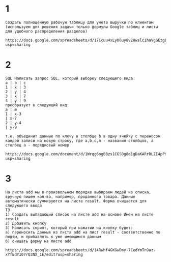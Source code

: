 # 1
    Создать полноценную рабочую таблицу для учета выручки по клиентам (используем для решения задачи только формулы Google таблиц и листы для удобного распределения разделов)

    https://docs.google.com/spreadsheets/d/17Ccuu4xLy00uy8v2Hwslc1haVgGEtgB8oCoAGWfUj5o/edit?usp=sharing

# 2
    SQL Написать запрос SQL, который выборку следующего вида:
    a | b | c 
    1 | x | 3 
    2 | y | 4 
    3 | x | 7 
    4 | y | 9 
    преобразует в следующий вид: 
    a | m 
    1 | x-3 
    | x-7 
    2 | y-4 
    | y-9 

    т.е. объединит данные по ключу в столбце b в одну ячейку с переносом каждой записи на новую строку, где a,b,c,m - названия столбцов, а столбец а - порядковый номер

    https://docs.google.com/document/d/1Wrqg6og0Bzs1CGS0g8o1gDaKARrRLZI4pPKeF7JVJHg/edit?usp=sharing

# 3 
    На листа add мы в произвольном порядке выбираем людей из списка, вручную пишем кол-во, например, проданного товара. Данные автоматически суммируются на листе result. Форма очищается для следующего ввода
    ТЗ					
    1) Создать выпадающий список на листе add на основе Имен на листе result
    2) Добавить кнопку
    3) Написать скрипт, который при нажатии на кнопку будет:
    а) переносить данные из листа add на лист result - соответственно по людям, и прибавлять к уже имеющимся данным
    б) очищать форму на листе add

    https://docs.google.com/spreadsheets/d/14Rwhf4GKGwDmy-7CedYmTn9az-xYfEdY107rQ3NX_1E/edit?usp=sharing
